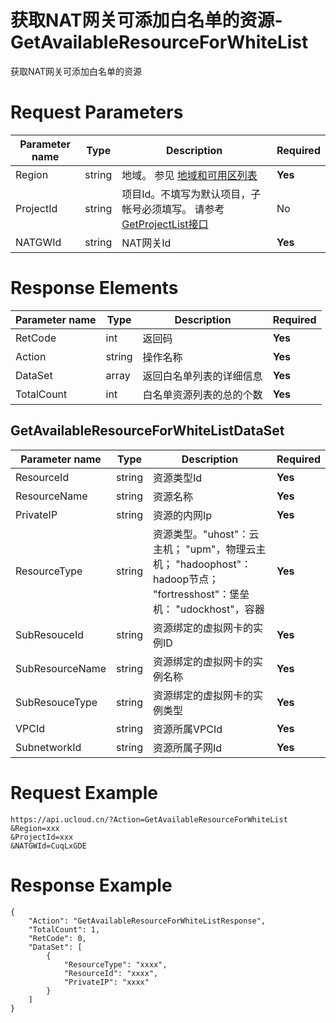 # 获取NAT网关可添加白名单的资源-GetAvailableResourceForWhiteList

获取NAT网关可添加白名单的资源

# Request Parameters
|Parameter name|Type|Description|Required|
|---|---|---|---|
|Region|string|地域。 参见 [地域和可用区列表](api/summary/regionlist)|**Yes**|
|ProjectId|string|项目Id。不填写为默认项目，子帐号必须填写。 请参考[GetProjectList接口](api/summary/get_project_list)|No|
|NATGWId|string|NAT网关Id|**Yes**|

# Response Elements
|Parameter name|Type|Description|Required|
|---|---|---|---|
|RetCode|int|返回码|**Yes**|
|Action|string|操作名称|**Yes**|
|DataSet|array|返回白名单列表的详细信息|**Yes**|
|TotalCount|int|白名单资源列表的总的个数|**Yes**|

## GetAvailableResourceForWhiteListDataSet
|Parameter name|Type|Description|Required|
|---|---|---|---|
|ResourceId|string|资源类型Id|**Yes**|
|ResourceName|string|资源名称|**Yes**|
|PrivateIP|string|资源的内网Ip|**Yes**|
|ResourceType|string|资源类型。"uhost"：云主机； "upm"，物理云主机； "hadoophost"：hadoop节点； "fortresshost"：堡垒机： "udockhost"，容器|**Yes**|
|SubResouceId|string|资源绑定的虚拟网卡的实例ID|**Yes**|
|SubResourceName|string|资源绑定的虚拟网卡的实例名称|**Yes**|
|SubResouceType|string|资源绑定的虚拟网卡的实例类型|**Yes**|
|VPCId|string|资源所属VPCId|**Yes**|
|SubnetworkId|string|资源所属子网Id|**Yes**|

# Request Example
```
https://api.ucloud.cn/?Action=GetAvailableResourceForWhiteList
&Region=xxx
&ProjectId=xxx
&NATGWId=CuqLxGDE
```

# Response Example
```
{
    "Action": "GetAvailableResourceForWhiteListResponse", 
    "TotalCount": 1, 
    "RetCode": 0, 
    "DataSet": [
        {
            "ResourceType": "xxxx", 
            "ResourceId": "xxxx", 
            "PrivateIP": "xxxx"
        }
    ]
}
```

